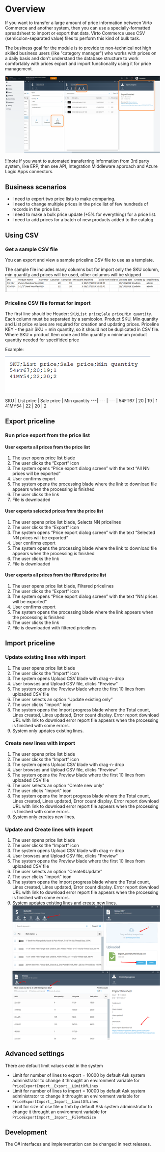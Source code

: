 # Overview
If you want to transfer a large amount of price information between Virto Commerce and another system,
then you can use a specially-formatted spreadsheet to import or export that data. Virto Commerce uses CSV (semicolon-separated value) files to perform this kind of bulk task.

The business goal for the module is to provide to non-technical not high skilled business users (like "category manager") who works with prices on a daily basis and don't understand the database structure to work comfortably with prices export and import functionality using it for price management.

![Main-Scree](media/main-screen.png)

!!!note
    If you want to automated transferring information from 3rd party system, like ERP, then see API, Integration Middleware approach and Azure Logic Apps connectors.


## Business scenarios
* I need to export two price lists to make comparing. 
* I need to change multiple prices in the price list of few hundreds of records in the price list.
* I need to make a bulk price update (+5% for everything) for a price list.
* I need to add prices for a batch of new products added to the catalog.

## Using CSV

### Get a sample CSV file
You can export and view a sample priceline CSV file to use as a template.

The sample file includes many columns but for import only the SKU column, min quantity and prices will be used, other columns will be skipped
![Main-Screen](media/Screenshot_12.png)

### Priceline CSV file format for import
The first line should be Header: `SKU`;`List price`;`Sale price`;`Min quantity`. Each column must be separated by a semicolon. Product SKU, Min quantity and List price values are required for creation and updating prices. Priceline KEY - the pair SKU + min quantity, so it should not be duplicated in CSV file. Where SKU = product Item code and Min quantity = minimum product quantity needed for specifided price

 Example:

 ![csv file](media/Screenshot_9.png)

SKU | List price | Sale price | Min quantity 
---| --- | --- |
54FT67 | 20 | 19 | 1
41MY54 | 22 | 20 | 2


## Export priceline
### Run price export from the price list
#### User exports all prices from the price list
1. The user opens price list blade
2. The user clicks the “Export” icon
3. The system opens “Price export dialog screen” with the text “All NN prices will be exported”
4. User confirms export
5. The system opens the processing blade where the link to download file appears when the processing is finished
6. The user clicks the link
7. File is downloaded 
#### User exports selected prices from the price list
1. The user opens price list blade, Selects NN pricelines
2. The user clicks the “Export” icon
3. The system opens “Price export dialog screen” with the text “Selected NN prices will be exported”
4. User confirms export
5. The system opens the processing blade where the link to download file appears when the processing is finished
6. The user clicks the link
7. File is downloaded
#### User exports all prices from the filtered price list
1. The user opens price list blade, Filtered pricelines
2. The user clicks the “Export” icon
3. The system opens “Price export dialog screen” with the text “NN prices will be exported”
4. User confirms export
5. The system opens the processing blade where the link appears when the processing is finished
6. The user clicks the link
7. File is downloaded with filtered pricelines

## Import priceline                       
### Update existing lines with import
1. The user opens price list blade
2. The user clicks the “Import” icon
3. The system opens Upload CSV  blade with drag-n-drop
4. User browses and Upload CSV file, clicks "Preview"
5. The system opens the Preview blade where the first 10 lines from uploaded CSV file
6. The user selects an option “Update existing only”
6. The user clicks "Import" icon
5. The system opens the Import progress blade where the Total count, Lines created, Lines updated, Error count display. Error report download URL with link to download error report file appears when the processing is finished with some errors.
6. System only updates existing lines.

### Create new lines with import
1. The user opens price list blade
2. The user clicks the “Import” icon
3. The system opens Upload CSV  blade with drag-n-drop
4. User browses and Upload CSV file, clicks "Preview"
5. The system opens the Preview blade where the first 10 lines from uploaded CSV file
6. The user selects an option “Create new only”
6. The user clicks "Import" icon
5. The system opens the Import progress blade where the Total count, Lines created, Lines updated, Error count display. Error report download URL with link to download error report file appears when the processing is finished with some errors.
6. System only creates new lines.

### Update and Create lines with import
1. The user opens price list blade
2. The user clicks the “Import” icon
3. The system opens Upload CSV  blade with drag-n-drop
4. User browses and Upload CSV file, clicks "Preview"
5. The system opens the Preview blade where the first 10 lines from uploaded CSV file
6. The user selects an option “Create&Update”
6. The user clicks "Import" icon
5. The system opens the Import progress blade where the Total count, Lines created, Lines updated, Error count display. Error report download URL with link to download error report file appears when the processing is finished with some errors.
6. System updates existing lines and create new lines.
![price import](media/Screenshot_3.png)
![price import](media/Screenshot_4.png)    

## Advanced settings
There are default limit values exist in the system

* Limit for number of lines to export = 10000 by default
Ask system administrator to change it throught an environment variable for `PriceExportImport__Export__LimitOfLines`
* Limit for number of lines to import = 10000 by default
Ask system administrator to change it throught an environment variable for `PriceExportImport__Import__LimitOfLines`
* Limit for size of csv file = 1mb by default
Ask system administrator to change it throught an environment variable for `PriceExportImport__Import__FileMaxSize`

## Development
The C# interfaces and implementation can be changed in next releases.
